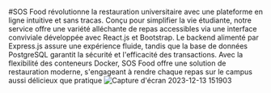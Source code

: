 #SOS Food révolutionne la restauration universitaire avec une plateforme en ligne intuitive et sans tracas.
Conçu pour simplifier la vie étudiante, notre service offre une variété alléchante de repas accessibles via une interface conviviale développée avec React.js et Bootstrap.
Le backend alimenté par Express.js assure une expérience fluide, tandis que la base de données PostgreSQL garantit la sécurité et l'efficacité des transactions. 
Avec la flexibilité des conteneurs Docker, SOS Food offre une solution de restauration moderne, s'engageant à rendre chaque repas sur le campus aussi délicieux que pratique
![Capture d'écran 2023-12-13 151903](https://github.com/MontassarTayachi/SOOSFOOD/assets/132301258/8b00c547-fba3-4daf-ba5c-fbe419c4881b)


 
 
